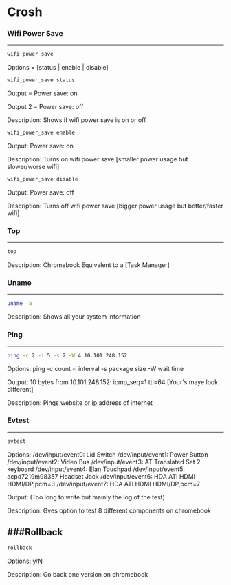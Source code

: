 # Crosh
### Wifi Power Save
---------------
```bash
wifi_power_save
```
 Options =  [status | enable | disable]

```bash 
wifi_power_save status
```
 Output = Power save: on
 
 Output 2 = Power save: off
 
 Description: Shows if wifi power save is on or off

```bash 
wifi_power_save enable
```
 Output: Power save: on
 
 Description: Turns on wifi power save [smaller power usage but slower/worse wifi]

```bash 
wifi_power_save disable
```
 Output: Power save: off
 
 Description: Turns off wifi power save [bigger power usage but better/faster wifi]

### Top
---------------
```bash
top
```
Description: Chromebook Equivalent to a [Task Manager]

### Uname
---------------
```bash
uname -a
```
Description: Shows all your system information

### Ping
---------------
```bash
ping -c 2 -i 5 -s 2 -W 4 10.101.248.152
```

Options: ping -c count  -i interval -s package size -W wait time

Output: 10 bytes from 10.101.248.152: icmp_seq=1 ttl=64 [Your's maye look different]

Description: Pings website or ip address of internet

### Evtest
---------------
```bash
evtest
```

Options: 
/dev/input/event0:      Lid Switch
/dev/input/event1:      Power Button
/dev/input/event2:      Video Bus
/dev/input/event3:      AT Translated Set 2 keyboard
/dev/input/event4:      Elan Touchpad
/dev/input/event5:      acpd7219m98357 Headset Jack
/dev/input/event6:      HDA ATI HDMI HDMI/DP,pcm=3
/dev/input/event7:      HDA ATI HDMI HDMI/DP,pcm=7

Output: (Too long to write but mainly the log of the test)

Description: Gves option to test 8 different components on chromebook

###Rollback
---------------
```bash
rollback
```

Options: y/N

Description: Go back one version on chromebook
